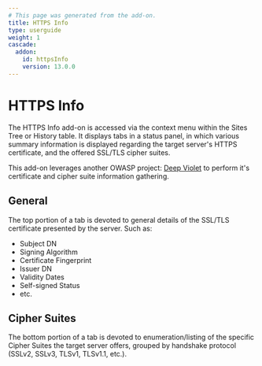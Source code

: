 ```yaml
---
# This page was generated from the add-on.
title: HTTPS Info
type: userguide
weight: 1
cascade:
  addon:
    id: httpsInfo
    version: 13.0.0
---
```


# HTTPS Info

The HTTPS Info add-on is accessed via the context menu within the Sites Tree or History table.
It displays tabs in a status panel, in which various summary information is displayed
regarding the target server's HTTPS certificate, and the offered SSL/TLS cipher suites.

This add-on leverages another OWASP project:
[Deep Violet](https://github.com/spoofzu/DeepViolet/)
to perform it's certificate and cipher suite information gathering.

## General

The top portion of a tab is devoted to general details of the SSL/TLS certificate presented by the server. Such as:

* Subject DN
* Signing Algorithm
* Certificate Fingerprint
* Issuer DN
* Validity Dates
* Self-signed Status
* etc.

## Cipher Suites

The bottom portion of a tab is devoted to enumeration/listing of the specific Cipher Suites the target server offers, grouped by handshake protocol (SSLv2, SSLv3, TLSv1, TLSv1.1, etc.).
